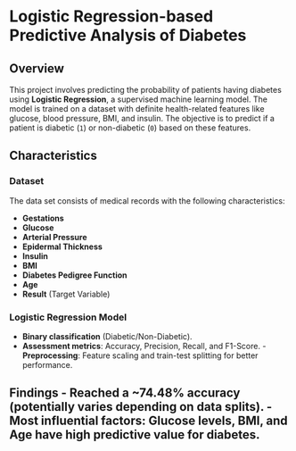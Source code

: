 # Logistic Regression-based Predictive Analysis of Diabetes

## Overview
This project involves predicting the probability of patients having diabetes using **Logistic Regression**, a supervised machine learning model. The model is trained on a dataset with definite health-related features like glucose, blood pressure, BMI, and insulin. The objective is to predict if a patient is diabetic (`1`) or non-diabetic (`0`) based on these features.

## Characteristics
### Dataset
The data set consists of medical records with the following characteristics:
- **Gestations**
- **Glucose**
- **Arterial Pressure**
- **Epidermal Thickness**
- **Insulin**
- **BMI**
- **Diabetes Pedigree Function**
- **Age**
- **Result** (Target Variable)

### Logistic Regression Model
- **Binary classification** (Diabetic/Non-Diabetic).
- **Assessment metrics**: Accuracy, Precision, Recall, and F1-Score. - **Preprocessing**: Feature scaling and train-test splitting for better performance.

## Findings - Reached a **~74.48%** accuracy (potentially varies depending on data splits). - **Most influential factors**: Glucose levels, BMI, and Age have high predictive value for diabetes.